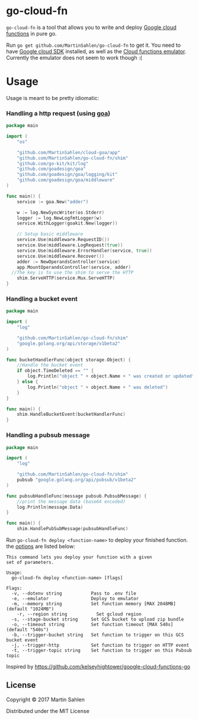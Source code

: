 # go-cloud-fn
`go-cloud-fn` is a tool that allows you to write and deploy [Google cloud functions](https://cloud.google.com/functions/) in pure go.

Run `go get github.com/MartinSahlen/go-cloud-fn` to get it.
You need to have [Google cloud SDK](https://cloud.google.com/sdk/downloads) installed, as well as
the [Cloud functions emulator](https://github.com/GoogleCloudPlatform/cloud-functions-emulator/).
Currently the emulator does not seem to work though :(

# Usage
Usage is meant to be pretty idiomatic:

### Handling a http request (using [goa](https://github.com/goadesign/goa))
```go
package main

import (
	"os"

	"github.com/MartinSahlen/cloud-goa/app"
	"github.com/MartinSahlen/go-cloud-fn/shim"
	"github.com/go-kit/kit/log"
	"github.com/goadesign/goa"
	"github.com/goadesign/goa/logging/kit"
	"github.com/goadesign/goa/middleware"
)

func main() {
	service := goa.New("adder")

	w := log.NewSyncWriter(os.Stderr)
	logger := log.NewLogfmtLogger(w)
	service.WithLogger(goakit.New(logger))

	// Setup basic middleware
	service.Use(middleware.RequestID())
	service.Use(middleware.LogRequest(true))
	service.Use(middleware.ErrorHandler(service, true))
	service.Use(middleware.Recover())
	adder := NewOperandsController(service)
	app.MountOperandsController(service, adder)
  //The key is to use the shim to serve the HTTP
	shim.ServeHTTP(service.Mux.ServeHTTP)
}
```

### Handling a bucket event
```go
package main

import (
	"log"

	"github.com/MartinSahlen/go-cloud-fn/shim"
	"google.golang.org/api/storage/v1beta2"
)

func bucketHandlerFunc(object storage.Object) {
	//Handle the bucket event
	if object.TimeDeleted == "" {
		log.Println("object " + object.Name + " was created or updated")
	} else {
		log.Println("object " + object.Name + " was deleted")
	}
}

func main() {
	shim.HandleBucketEvent(bucketHandlerFunc)
}
```

### Handling a pubsub message
```go
package main

import (
	"log"

	"github.com/MartinSahlen/go-cloud-fn/shim"
	pubsub "google.golang.org/api/pubsub/v1beta2"
)

func pubsubHandleFunc(message pubsub.PubsubMessage) {
	//print the message data (base64 encoded)
	log.Println(message.Data)
}

func main() {
	shim.HandlePubSubMessage(pubsubHandleFunc)
```


Run `go-cloud-fn deploy <function-name>` to deploy your finished function. the [options](https://cloud.google.com/sdk/gcloud/reference/beta/functions/deploy) are listed below:

```
This command lets you deploy your function with a given
set of parameters.

Usage:
  go-cloud-fn deploy <function-name> [flags]

Flags:
  -v, --dotenv string           Pass to .env file
  -e, --emulator                Deploy to emulator
  -m, --memory string           Set function memory [MAX 2048MB] (default "1024MB")
	-r, --region string           Set gcloud region
  -s, --stage-bucket string     Set GCS bucket to upload zip bundle
  -o, --timeout string          Set function timeout [MAX 540s] (default "540s")
  -b, --trigger-bucket string   Set function to trigger on this GCS bucket event
  -j, --trigger-http            Set function to trigger on HTTP event
  -t, --trigger-topic string    Set function to trigger on this Pubsub topic
```

Inspired by https://github.com/kelseyhightower/google-cloud-functions-go

## License

Copyright © 2017 Martin Sahlen

Distributed under the MIT License
